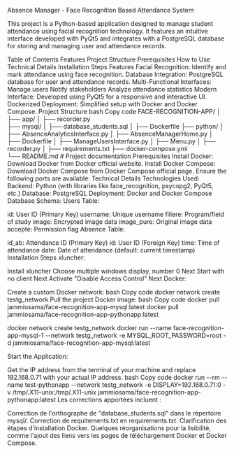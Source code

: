 Absence Manager - Face Recognition Based Attendance System

This project is a Python-based application designed to manage student attendance using facial recognition technology. It features an intuitive interface developed with PyQt5 and integrates with a PostgreSQL database for storing and managing user and attendance records.

Table of Contents
Features
Project Structure
Prerequisites
How to Use
Technical Details
Installation Steps
Features
Facial Recognition: Identify and mark attendance using face recognition.
Database Integration: PostgreSQL database for user and attendance records.
Multi-Functional Interfaces:
Manage users
Notify stakeholders
Analyze attendance statistics
Modern Interface: Developed using PyQt5 for a responsive and interactive UI.
Dockerized Deployment: Simplified setup with Docker and Docker Compose.
Project Structure
bash
Copy code
FACE-RECOGNITION-APP/
│
├── app/
│   ├── recorder.py                     
├── mysql/
│   ├── database_students.sql
│   ├── Dockerfile
├── python/
│   ├── AbsenceAnalyticsInterface.py
│   ├── AbsenceManagerHome.py
│   ├── Dockerfile
│   ├── ManageUsersInterface.py
│   ├── Menu.py
│   ├── recorder.py
│   ├── requirements.txt
├── docker-compose.yml                 
└── README.md  # Project documentation
Prerequisites
Install Docker: Download Docker from Docker official website.
Install Docker Compose: Download Docker Compose from Docker Compose official page.
Ensure the following ports are available:
Technical Details
Technologies Used:
Backend: Python (with libraries like face_recognition, psycopg2, PyQt5, etc.)
Database: PostgreSQL
Deployment: Docker and Docker Compose
Database Schema:
Users Table:

id: User ID (Primary Key)
username: Unique username
filiere: Program/field of study
image: Encrypted image data
image_pure: Original image data
accepte: Permission flag
Absence Table:

id_ab: Attendance ID (Primary Key)
id: User ID (Foreign Key)
time: Time of attendance
date: Date of attendance (default: current timestamp)
Installation Steps
xluncher:

Install xluncher
Choose multiple windows display, number 0
Next
Start with no client
Next
Activate "Disable Access Control"
Next
Docker:

Create a custom Docker network:
bash
Copy code
docker network create testg_network
Pull the project Docker image:
bash
Copy code
docker pull jammiosama/face-recognition-app-mysql:latest
docker pull jammiosama/face-recognition-app-pythonapp:latest

docker network create testg_network
docker run --name face-recognition-app-mysql-1 --network testg_network -e MYSQL_ROOT_PASSWORD=root -d jammiosama/face-recognition-app-mysql:latest

Start the Application:

Get the IP address from the terminal of your machine and replace 192.168.0.71 with your actual IP address.
bash
Copy code
docker run --rm --name test-pythonapp --network testg_network -e DISPLAY=192.168.0.71:0 -v /tmp/.X11-unix:/tmp/.X11-unix jammiosama/face-recognition-app-pythonapp:latest
Les corrections apportées incluent :

Correction de l'orthographe de "database_students.sql" dans le répertoire mysql/.
Correction de requitements.txt en requirements.txt.
Clarification des étapes d'installation Docker.
Quelques réorganisations pour la lisibilité, comme l'ajout des liens vers les pages de téléchargement Docker et Docker Compose.